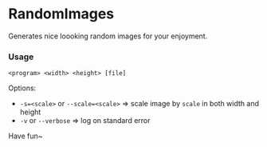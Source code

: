 RandomImages
====
Generates nice loooking random images for your enjoyment.

### Usage
`<program> <width> <height> [file]`

Options:
 - `-s=<scale>` or `--scale=<scale>` => scale image by `scale` in both width and height
 - `-v` or `--verbose` => log on standard error

Have fun~

